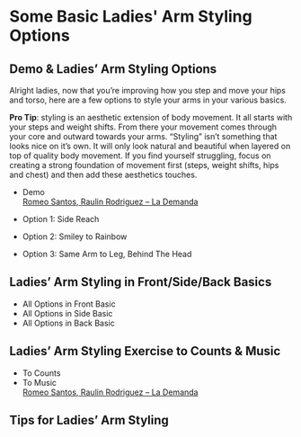 # Some Basic Ladies' Arm Styling Options

## Demo & Ladies’ Arm Styling Options

Alright ladies, now that you’re improving how you step and move your hips and torso, here are a few options to style your arms in your various basics.

**Pro Tip**: styling is an aesthetic extension of body movement. It all starts with your steps and weight shifts. From there your movement comes through your core and outward towards your arms.  “Styling” isn’t something that looks nice on it’s own. It will only look natural and beautiful when layered on top of quality body movement. If you find yourself struggling, focus on creating a strong foundation of movement first (steps, weight shifts, hips and chest) and then add these aesthetics touches.

* Demo
<br>[Romeo Santos, Raulin Rodriguez – La Demanda](https://www.youtube.com/watch?v=cOy4siyFp0U)

* Option 1: Side Reach
* Option 2: Smiley to Rainbow
* Option 3: Same Arm to Leg, Behind The Head

## Ladies’ Arm Styling in Front/Side/Back Basics

* All Options in Front Basic
* All Options in Side Basic
* All Options in Back Basic

## Ladies’ Arm Styling Exercise to Counts & Music

* To Counts
* To Music
<br>[Romeo Santos, Raulin Rodriguez – La Demanda](https://www.youtube.com/watch?v=cOy4siyFp0U)

## Tips for Ladies’ Arm Styling
